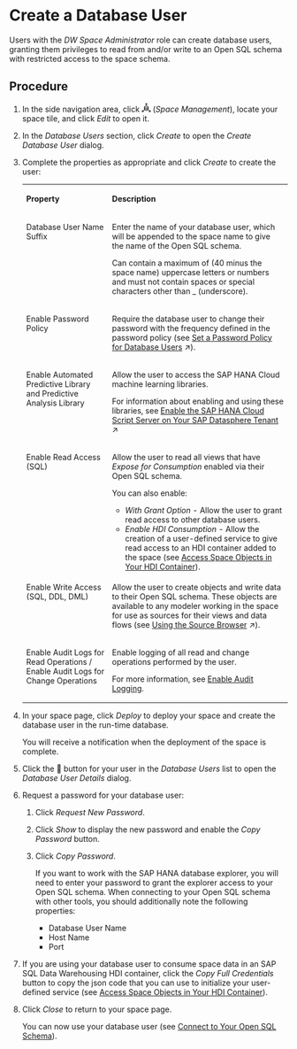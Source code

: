 <!-- loio798e3fd6707940c3bd2219b2d1ebaac2 -->

<link rel="stylesheet" type="text/css" href="../../css/sap-icons.css"/>

# Create a Database User

Users with the *DW Space Administrator* role can create database users, granting them privileges to read from and/or write to an Open SQL schema with restricted access to the space schema.



## Procedure

1.  In the side navigation area, click ![](images/Space_Management_a868247.png) \(*Space Management*\), locate your space tile, and click *Edit* to open it.

2.  In the *Database Users* section, click *Create* to open the *Create Database User* dialog.

3.  Complete the properties as appropriate and click *Create* to create the user:


    <table>
    <tr>
    <th valign="top">

    Property


    
    </th>
    <th valign="top">

    Description


    
    </th>
    </tr>
    <tr>
    <td valign="top">
    
    Database User Name Suffix


    
    </td>
    <td valign="top">
    
    Enter the name of your database user, which will be appended to the space name to give the name of the Open SQL schema.

    Can contain a maximum of \(40 minus the space name\) uppercase letters or numbers and must not contain spaces or special characters other than \_ \(underscore\).


    
    </td>
    </tr>
    <tr>
    <td valign="top">
    
    Enable Password Policy


    
    </td>
    <td valign="top">
    
    Require the database user to change their password with the frequency defined in the password policy \(see [Set a Password Policy for Database Users](https://help.sap.com/viewer/9f804b8efa8043539289f42f372c4862/cloud/en-US/14aedf6cecce474b93b2d5187662a090.html "Users with the DW Administrator role (administrators) can set a password policy to cause database user passwords to expire after a specified number of days.") :arrow_upper_right:\).


    
    </td>
    </tr>
    <tr>
    <td valign="top">
    
    Enable Automated Predictive Library and Predictive Analysis Library


    
    </td>
    <td valign="top">
    
    Allow the user to access the SAP HANA Cloud machine learning libraries.

    For information about enabling and using these libraries, see [Enable the SAP HANA Cloud Script Server on Your SAP Datasphere Tenant](https://help.sap.com/viewer/9f804b8efa8043539289f42f372c4862/cloud/en-US/287194276a7d4d778ec98fdde5f61335.html "You can enable the SAP HANA Cloud script server on your SAP Datasphere tenant to access the SAP HANA Automated Predictive Library (APL) and SAP HANA Predictive Analysis Library (PAL) machine learning libraries.") :arrow_upper_right: 


    
    </td>
    </tr>
    <tr>
    <td valign="top">
    
    Enable Read Access \(SQL\)


    
    </td>
    <td valign="top">
    
    Allow the user to read all views that have *Expose for Consumption* enabled via their Open SQL schema.

    You can also enable:

    -   *With Grant Option* - Allow the user to grant read access to other database users.
    -   *Enable HDI Consumption* - Allow the creation of a user-defined service to give read access to an HDI container added to the space \(see [Access Space Objects in Your HDI Container](../../Exchanging-Data-with-SAP-SQL-Data-Warehousing-HDI-Container/access-space-objects-in-your-hdi-container-656eebc.md)\).


    
    </td>
    </tr>
    <tr>
    <td valign="top">
    
    Enable Write Access \(SQL, DDL, DML\)


    
    </td>
    <td valign="top">
    
    Allow the user to create objects and write data to their Open SQL schema. These objects are available to any modeler working in the space for use as sources for their views and data flows \(see [Using the Source Browser](https://help.sap.com/viewer/c8a54ee704e94e15926551293243fd1d/cloud/en-US/7d2b21d974e44bdc9d548cf7532b5a43.html "You use the Source Browser to add objects as sources for your data flow, graphical view, SQL view, or intelligent lookup. In an E/R model you add objects to visualize them together in a diagram, including importing objects from connections and other sources, and prepare them for use in other editors.") :arrow_upper_right:\).


    
    </td>
    </tr>
    <tr>
    <td valign="top">
    
    Enable Audit Logs for Read Operations / Enable Audit Logs for Change Operations


    
    </td>
    <td valign="top">
    
    Enable logging of all read and change operations performed by the user.

    For more information, see [Enable Audit Logging](../../enable-audit-logging-2665539.md).


    
    </td>
    </tr>
    </table>
    
4.  In your space page, click *Deploy* to deploy your space and create the database user in the run-time database.

    You will receive a notification when the deployment of the space is complete.

5.  Click the <span class="FPA-icons"></span> button for your user in the *Database Users* list to open the *Database User Details* dialog.

6.  Request a password for your database user:

    1.  Click *Request New Password*.

    2.  Click *Show* to display the new password and enable the *Copy Password* button.

    3.  Click *Copy Password*.

        If you want to work with the SAP HANA database explorer, you will need to enter your password to grant the explorer access to your Open SQL schema. When connecting to your Open SQL schema with other tools, you should additionally note the following properties:

        -   Database User Name
        -   Host Name
        -   Port


7.  If you are using your database user to consume space data in an SAP SQL Data Warehousing HDI container, click the *Copy Full Credentials* button to copy the json code that you can use to initialize your user-defined service \(see [Access Space Objects in Your HDI Container](../../Exchanging-Data-with-SAP-SQL-Data-Warehousing-HDI-Container/access-space-objects-in-your-hdi-container-656eebc.md)\).

8.  Click *Close* to return to your space page.

    You can now use your database user \(see [Connect to Your Open SQL Schema](connect-to-your-open-sql-schema-b78ad20.md)\).


